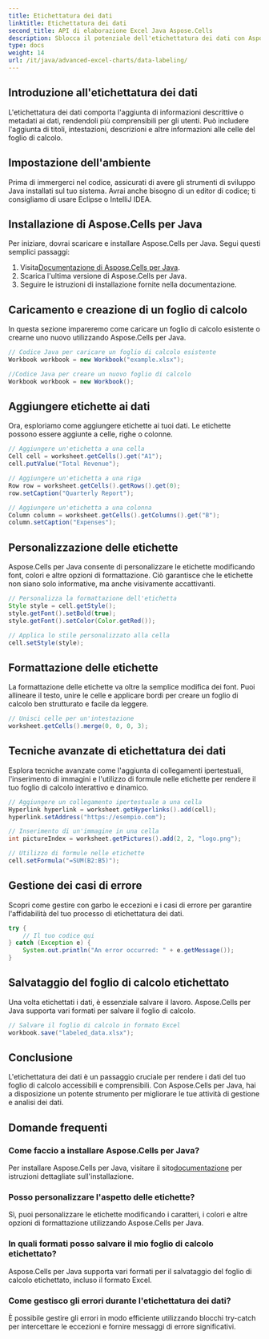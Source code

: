 ```yaml
---
title: Etichettatura dei dati
linktitle: Etichettatura dei dati
second_title: API di elaborazione Excel Java Aspose.Cells
description: Sblocca il potenziale dell'etichettatura dei dati con Aspose.Cells per Java. Impara le tecniche passo dopo passo.
type: docs
weight: 14
url: /it/java/advanced-excel-charts/data-labeling/
---
```


## Introduzione all'etichettatura dei dati

L'etichettatura dei dati comporta l'aggiunta di informazioni descrittive o metadati ai dati, rendendoli più comprensibili per gli utenti. Può includere l'aggiunta di titoli, intestazioni, descrizioni e altre informazioni alle celle del foglio di calcolo.

## Impostazione dell'ambiente

Prima di immergerci nel codice, assicurati di avere gli strumenti di sviluppo Java installati sul tuo sistema. Avrai anche bisogno di un editor di codice; ti consigliamo di usare Eclipse o IntelliJ IDEA.

## Installazione di Aspose.Cells per Java

Per iniziare, dovrai scaricare e installare Aspose.Cells per Java. Segui questi semplici passaggi:

1.  Visita[Documentazione di Aspose.Cells per Java](https://reference.aspose.com/cells/java/).
2. Scarica l'ultima versione di Aspose.Cells per Java.
3. Seguire le istruzioni di installazione fornite nella documentazione.

## Caricamento e creazione di un foglio di calcolo

In questa sezione impareremo come caricare un foglio di calcolo esistente o crearne uno nuovo utilizzando Aspose.Cells per Java.

```java
// Codice Java per caricare un foglio di calcolo esistente
Workbook workbook = new Workbook("example.xlsx");

//Codice Java per creare un nuovo foglio di calcolo
Workbook workbook = new Workbook();
```

## Aggiungere etichette ai dati

Ora, esploriamo come aggiungere etichette ai tuoi dati. Le etichette possono essere aggiunte a celle, righe o colonne.

```java
// Aggiungere un'etichetta a una cella
Cell cell = worksheet.getCells().get("A1");
cell.putValue("Total Revenue");

// Aggiungere un'etichetta a una riga
Row row = worksheet.getCells().getRows().get(0);
row.setCaption("Quarterly Report");

// Aggiungere un'etichetta a una colonna
Column column = worksheet.getCells().getColumns().get("B");
column.setCaption("Expenses");
```

## Personalizzazione delle etichette

Aspose.Cells per Java consente di personalizzare le etichette modificando font, colori e altre opzioni di formattazione. Ciò garantisce che le etichette non siano solo informative, ma anche visivamente accattivanti.

```java
// Personalizza la formattazione dell'etichetta
Style style = cell.getStyle();
style.getFont().setBold(true);
style.getFont().setColor(Color.getRed());

// Applica lo stile personalizzato alla cella
cell.setStyle(style);
```

## Formattazione delle etichette

La formattazione delle etichette va oltre la semplice modifica dei font. Puoi allineare il testo, unire le celle e applicare bordi per creare un foglio di calcolo ben strutturato e facile da leggere.

```java
// Unisci celle per un'intestazione
worksheet.getCells().merge(0, 0, 0, 3);
```

## Tecniche avanzate di etichettatura dei dati

Esplora tecniche avanzate come l'aggiunta di collegamenti ipertestuali, l'inserimento di immagini e l'utilizzo di formule nelle etichette per rendere il tuo foglio di calcolo interattivo e dinamico.

```java
// Aggiungere un collegamento ipertestuale a una cella
Hyperlink hyperlink = worksheet.getHyperlinks().add(cell);
hyperlink.setAddress("https://esempio.com");

// Inserimento di un'immagine in una cella
int pictureIndex = worksheet.getPictures().add(2, 2, "logo.png");

// Utilizzo di formule nelle etichette
cell.setFormula("=SUM(B2:B5)");
```

## Gestione dei casi di errore

Scopri come gestire con garbo le eccezioni e i casi di errore per garantire l'affidabilità del tuo processo di etichettatura dei dati.

```java
try {
    // Il tuo codice qui
} catch (Exception e) {
    System.out.println("An error occurred: " + e.getMessage());
}
```

## Salvataggio del foglio di calcolo etichettato

Una volta etichettati i dati, è essenziale salvare il lavoro. Aspose.Cells per Java supporta vari formati per salvare il foglio di calcolo.

```java
// Salvare il foglio di calcolo in formato Excel
workbook.save("labeled_data.xlsx");
```

## Conclusione

L'etichettatura dei dati è un passaggio cruciale per rendere i dati del tuo foglio di calcolo accessibili e comprensibili. Con Aspose.Cells per Java, hai a disposizione un potente strumento per migliorare le tue attività di gestione e analisi dei dati.

## Domande frequenti

### Come faccio a installare Aspose.Cells per Java?

 Per installare Aspose.Cells per Java, visitare il sito[documentazione](https://reference.aspose.com/cells/java/) per istruzioni dettagliate sull'installazione.

### Posso personalizzare l'aspetto delle etichette?

Sì, puoi personalizzare le etichette modificando i caratteri, i colori e altre opzioni di formattazione utilizzando Aspose.Cells per Java.

### In quali formati posso salvare il mio foglio di calcolo etichettato?

Aspose.Cells per Java supporta vari formati per il salvataggio del foglio di calcolo etichettato, incluso il formato Excel.

### Come gestisco gli errori durante l'etichettatura dei dati?

È possibile gestire gli errori in modo efficiente utilizzando blocchi try-catch per intercettare le eccezioni e fornire messaggi di errore significativi.